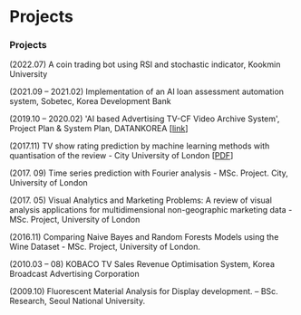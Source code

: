 # Projects

<!-- wp:paragraph -->

### Projects
<p>(2022.07) A coin trading bot using RSI and stochastic indicator, Kookmin University </p>
<p>(2021.09 – 2021.02) Implementation of an AI loan assessment automation system, Sobetec, Korea Development Bank </p>
<p>(2019.10 – 2020.02) 'AI based Advertising TV-CF Video Archive System', Project Plan & System Plan, DATANKOREA [<a href = "https://aisac.kobaco.co.kr/">link</a>]</p>
<p>(2017.11) TV show rating prediction by machine learning methods with quantisation of the review - City University of London [<a href = "https://github.com/jaeminjjung/jaeminjjung.github.io/blob/2a9d4b06960445371f278e022863c4bcf15fb20f/TV%20Show%20Rating%20Prediction%20with%20Machine%20Learning%20methods%20with%20quantisation%20of%20the%20review%20(2017)%20-%20Jaemin%20Jeong%20-%20City%2C%20University%20of%20London.pdf" id = 'dissertation' target="_blank">PDF</a>]
</p>
<p>(2017. 09) Time series prediction with Fourier analysis  - MSc. Project. City, University of London </p>
<p>(2017. 05) Visual Analytics and Marketing Problems: A review of visual analysis applications for multidimensional non-geographic marketing data - MSc. Project, University of London </p>
<p>(2016.11)  Comparing Naive Bayes and Random Forests Models using the Wine Dataset - MSc. Project, University of London. </p>
<p>(2010.03 – 08) KOBACO TV Sales Revenue Optimisation System, Korea Broadcast Advertising Corporation </p>
<p>(2009.10)  Fluorescent Material Analysis for Display development. – BSc. Research, Seoul National University. </p>

